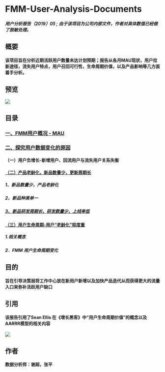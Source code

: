 # FMM-User-Analysis-Documents
##### 用户分析报告（2019）05 ; **由于该项目为公司内部文件，作者对具体数值已经做了脱敏处理。**
## 概要
#### 该项目旨在分析近期活跃用户数量未达计划预期；报告从各月MAU现状，用户拉新途径，流失用户特点，用户召回可行性，生命周期价值，以及产品影响等几方面着手分析。
## 预览
![](https://github.com/Tingjbhappy/FMM-User-Analysis-Report/blob/master/user_report/Population_0.jpg)
## 目录
### [一、FMM用户概况 - MAU](https://github.com/Tingjbhappy/FMM-User-Analysis-Report/blob/master/user_report/Mau_2.jpg)
### [二、探究用户数据变化的原因](https://github.com/Tingjbhappy/FMM-User-Analysis-Report/blob/master/user_report/user_3.jpg)
#### （一）用户负增长-新增用户、回流用户与流失用户关系失衡
#### [（二）产品老龄化，新品数量少，更新周期长 ](https://github.com/Tingjbhappy/FMM-User-Analysis-Report/blob/master/user_report/user_4.jpg)
##### 1、新品数量少，产品老龄化
##### 2、新品种类单一
##### [3、新品研发周期长，研发数量少，上线率低](https://github.com/Tingjbhappy/FMM-User-Analysis-Report/blob/master/user_report/Product_6.jpg)
#### [（三）用户生命周期-用户“老龄化”程度重](https://github.com/Tingjbhappy/FMM-User-Analysis-Report/blob/master/user_report/Lifecycle_5.jpg)
##### 1.相关概念
##### 2．FMM 用户生命周期变化
## 目的
#### 旨在引导决策层将工作中心放在新用户新增以及加快产品迭代从而获得更大的流量入口来弥补活跃用户缺口
## 引用
#### 该报告引用了Sean Ellis 在《增长黑客》中“用户生命周期价值”的概念以及AARRR模型的相关内容
![](https://github.com/Tingjbhappy/FMM-User-Analysis-Report/blob/master/user_report/Lifecycle_5.jpg)
## 作者
#### 数据分析师：谢超，张平
